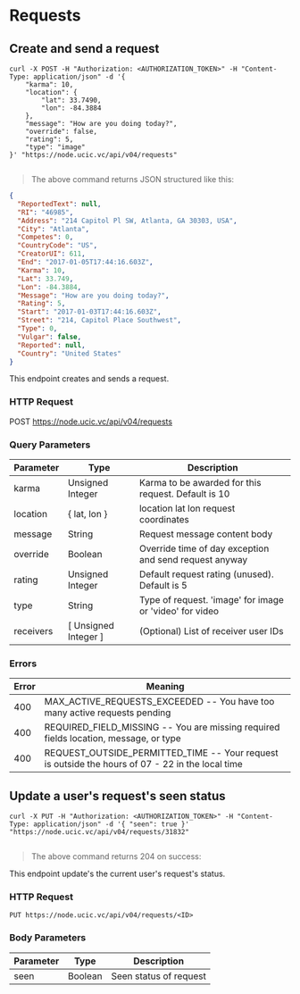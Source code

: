 # Requests 

## Create and send a request 

```shell
curl -X POST -H "Authorization: <AUTHORIZATION_TOKEN>" -H "Content-Type: application/json" -d '{
    "karma": 10,
    "location": {
        "lat": 33.7490,
        "lon": -84.3884
    },
    "message": "How are you doing today?",
    "override": false,
    "rating": 5,
    "type": "image"
}' "https://node.ucic.vc/api/v04/requests"
```

```javascript
```

> The above command returns JSON structured like this:

```json
{
  "ReportedText": null,
  "RI": "46985",
  "Address": "214 Capitol Pl SW, Atlanta, GA 30303, USA",
  "City": "Atlanta",
  "Competes": 0,
  "CountryCode": "US",
  "CreatorUI": 611,
  "End": "2017-01-05T17:44:16.603Z",
  "Karma": 10,
  "Lat": 33.749,
  "Lon": -84.3884,
  "Message": "How are you doing today?",
  "Rating": 5,
  "Start": "2017-01-03T17:44:16.603Z",
  "Street": "214, Capitol Place Southwest",
  "Type": 0,
  "Vulgar": false,
  "Reported": null,
  "Country": "United States"
}
```

This endpoint creates and sends a request.

### HTTP Request

POST https://node.ucic.vc/api/v04/requests

### Query Parameters

Parameter | Type | Description
--------- | ---- | -----------
karma | Unsigned Integer | Karma to be awarded for this request. Default is 10
location | { lat, lon } | location lat lon request coordinates
message | String | Request message content body
override | Boolean | Override time of day exception and send request anyway
rating | Unsigned Integer | Default request rating (unused). Default is 5
type | String | Type of request.  'image' for image or 'video' for video
receivers | [ Unsigned Integer ] | (Optional) List of receiver user IDs

### Errors
Error | Meaning
---------- | -------
400 | MAX_ACTIVE_REQUESTS_EXCEEDED -- You have too many active requests pending
400 | REQUIRED_FIELD_MISSING -- You are missing required fields location, message, or type
400 | REQUEST_OUTSIDE_PERMITTED_TIME -- Your request is outside the hours of 07 - 22 in the local time

## Update a user's request's seen status

```shell
curl -X PUT -H "Authorization: <AUTHORIZATION_TOKEN>" -H "Content-Type: application/json" -d '{ "seen": true }' "https://node.ucic.vc/api/v04/requests/31832" 
```

```javascript
```

> The above command returns 204 on success:

This endpoint update's the current user's request's status.

### HTTP Request

`PUT https://node.ucic.vc/api/v04/requests/<ID>`

### Body Parameters

Parameter | Type | Description
--------- | ---- | -----------
seen | Boolean | Seen status of request 

